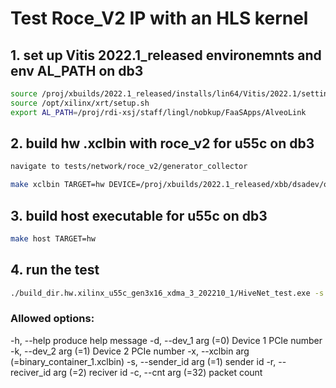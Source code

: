 # Test Roce_V2 IP with an HLS kernel

## 1. set up Vitis 2022.1_released environemnts and env AL_PATH on db3

```sh
source /proj/xbuilds/2022.1_released/installs/lin64/Vitis/2022.1/settings64.sh
source /opt/xilinx/xrt/setup.sh
export AL_PATH=/proj/rdi-xsj/staff/lingl/nobkup/FaaSApps/AlveoLink
```

## 2. build hw .xclbin with roce_v2 for u55c on db3

```sh
navigate to tests/network/roce_v2/generator_collector

make xclbin TARGET=hw DEVICE=/proj/xbuilds/2022.1_released/xbb/dsadev/opt/xilinx/platforms/xilinx_u55c_gen3x16_xdma_3_202210_1/xilinx_u55c_gen3x16_xdma_3_202210_1.xpfm INTERFACE=3

```

## 3. build host executable for u55c on db3

```sh
make host TARGET=hw
```

## 4. run the test

```sh
./build_dir.hw.xilinx_u55c_gen3x16_xdma_3_202210_1/HiveNet_test.exe -s 3 -r 2 -c 53
```

### Allowed options:
  -h, --help                          produce help message
  -d, --dev_1 arg (=0)                Device 1 PCIe number
  -k, --dev_2 arg (=1)                Device 2 PCIe number
  -x, --xclbin arg (=binary_container_1.xclbin)
  -s, --sender_id arg (=1)            sender id
  -r, --reciver_id arg (=2)           reciver id
  -c, --cnt arg (=32)                 packet count



